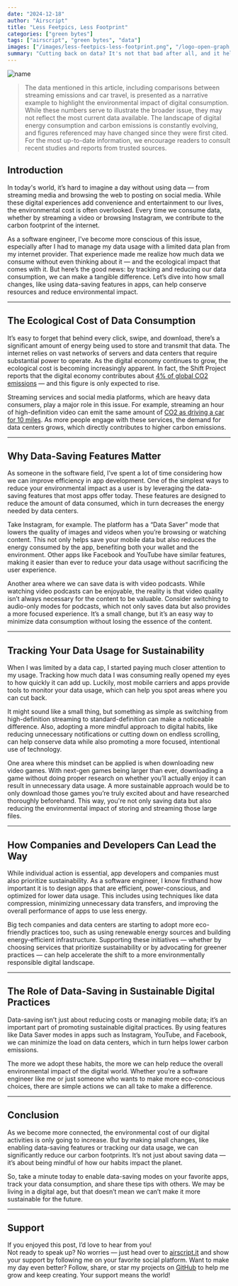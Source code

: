 ```yaml
---
date: "2024-12-18"
author: "Airscript"
title: "Less Feetpics, Less Footprint"
categories: ["green bytes"]
tags: ["airscript", "green bytes", "data"]
images: ["/images/less-feetpics-less-footprint.png", "/logo-open-graph.png"]
summary: "Cutting back on data? It's not that bad after all, and it helps the planet."
---
```


![name](/images/less-feetpics-less-footprint.png#center)

> The data mentioned in this article, including comparisons between streaming emissions and car travel, is presented as a narrative example to highlight the environmental impact of digital consumption. While these numbers serve to illustrate the broader issue, they may not reflect the most current data available. The landscape of digital energy consumption and carbon emissions is constantly evolving, and figures referenced may have changed since they were first cited. For the most up-to-date information, we encourage readers to consult recent studies and reports from trusted sources.

## Introduction
In today's world, it’s hard to imagine a day without using data — from streaming media and browsing the web to posting on social media. While these digital experiences add convenience and entertainment to our lives, the environmental cost is often overlooked. Every time we consume data, whether by streaming a video or browsing Instagram, we contribute to the carbon footprint of the internet.

As a software engineer, I've become more conscious of this issue, especially after I had to manage my data usage with a limited data plan from my internet provider. That experience made me realize how much data we consume without even thinking about it — and the ecological impact that comes with it. But here’s the good news: by tracking and reducing our data consumption, we can make a tangible difference. Let’s dive into how small changes, like using data-saving features in apps, can help conserve resources and reduce environmental impact.

---

## The Ecological Cost of Data Consumption
It’s easy to forget that behind every click, swipe, and download, there’s a significant amount of energy being used to store and transmit that data. The internet relies on vast networks of servers and data centers that require substantial power to operate. As the digital economy continues to grow, the ecological cost is becoming increasingly apparent. In fact, the Shift Project reports that the digital economy contributes about [4% of global CO2 emissions][shift-project-report] — and this figure is only expected to rise.

Streaming services and social media platforms, which are heavy data consumers, play a major role in this issue. For example, streaming an hour of high-definition video can emit the same amount of [CO2 as driving a car for 10 miles][iea-co2-source]. As more people engage with these services, the demand for data centers grows, which directly contributes to higher carbon emissions.

---

## Why Data-Saving Features Matter
As someone in the software field, I’ve spent a lot of time considering how we can improve efficiency in app development. One of the simplest ways to reduce your environmental impact as a user is by leveraging the data-saving features that most apps offer today. These features are designed to reduce the amount of data consumed, which in turn decreases the energy needed by data centers.

Take Instagram, for example. The platform has a “Data Saver” mode that lowers the quality of images and videos when you’re browsing or watching content. This not only helps save your mobile data but also reduces the energy consumed by the app, benefiting both your wallet and the environment. Other apps like Facebook and YouTube have similar features, making it easier than ever to reduce your data usage without sacrificing the user experience.

Another area where we can save data is with video podcasts. While watching video podcasts can be enjoyable, the reality is that video quality isn’t always necessary for the content to be valuable. Consider switching to audio-only modes for podcasts, which not only saves data but also provides a more focused experience. It’s a small change, but it’s an easy way to minimize data consumption without losing the essence of the content.

---

## Tracking Your Data Usage for Sustainability
When I was limited by a data cap, I started paying much closer attention to my usage. Tracking how much data I was consuming really opened my eyes to how quickly it can add up. Luckily, most mobile carriers and apps provide tools to monitor your data usage, which can help you spot areas where you can cut back.

It might sound like a small thing, but something as simple as switching from high-definition streaming to standard-definition can make a noticeable difference. Also, adopting a more mindful approach to digital habits, like reducing unnecessary notifications or cutting down on endless scrolling, can help conserve data while also promoting a more focused, intentional use of technology.

One area where this mindset can be applied is when downloading new video games. With next-gen games being larger than ever, downloading a game without doing proper research on whether you’ll actually enjoy it can result in unnecessary data usage. A more sustainable approach would be to only download those games you’re truly excited about and have researched thoroughly beforehand. This way, you're not only saving data but also reducing the environmental impact of storing and streaming those large files.

---

## How Companies and Developers Can Lead the Way
While individual action is essential, app developers and companies must also prioritize sustainability. As a software engineer, I know firsthand how important it is to design apps that are efficient, power-conscious, and optimized for lower data usage. This includes using techniques like data compression, minimizing unnecessary data transfers, and improving the overall performance of apps to use less energy.

Big tech companies and data centers are starting to adopt more eco-friendly practices too, such as using renewable energy sources and building energy-efficient infrastructure. Supporting these initiatives — whether by choosing services that prioritize sustainability or by advocating for greener practices — can help accelerate the shift to a more environmentally responsible digital landscape.

---

## The Role of Data-Saving in Sustainable Digital Practices
Data-saving isn’t just about reducing costs or managing mobile data; it’s an important part of promoting sustainable digital practices. By using features like Data Saver modes in apps such as Instagram, YouTube, and Facebook, we can minimize the load on data centers, which in turn helps lower carbon emissions.

The more we adopt these habits, the more we can help reduce the overall environmental impact of the digital world. Whether you’re a software engineer like me or just someone who wants to make more eco-conscious choices, there are simple actions we can all take to make a difference.

---

## Conclusion
As we become more connected, the environmental cost of our digital activities is only going to increase. But by making small changes, like enabling data-saving features or tracking our data usage, we can significantly reduce our carbon footprints. It’s not just about saving data — it’s about being mindful of how our habits impact the planet.

So, take a minute today to enable data-saving modes on your favorite apps, track your data consumption, and share these tips with others. We may be living in a digital age, but that doesn’t mean we can’t make it more sustainable for the future.

---

## Support
If you enjoyed this post, I’d love to hear from you!  
Not ready to speak up? No worries — just head over to [airscript.it][airscript-it] and show your support by following me on your favorite social platform.
Want to make my day even better? Follow, share, or star my projects on [GitHub][github] to help me grow and keep creating. Your support means the world!

[airscript-it]: https://airscript.it
[github]: https://github.com/airscripts
[shift-project-report]: https://theshiftproject.org/wp-content/uploads/2019/03/Lean-ICT-Report_The-Shift-Project_2019.pdf
[iea-co2-source]: https://www.iea.org/commentaries/the-carbon-footprint-of-streaming-video-fact-checking-the-headlines
